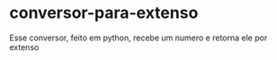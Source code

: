 # conversor-para-extenso
Esse conversor, feito em python, recebe um numero e retorna ele por extenso
